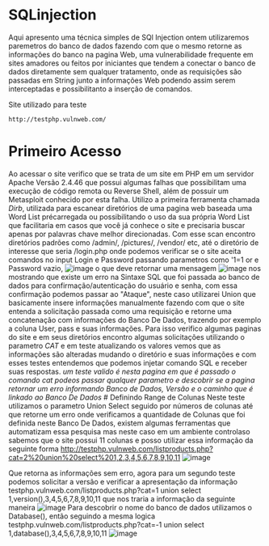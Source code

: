 # SQLinjection

Aqui apresento uma técnica simples de SQl Injection ontem utilizaremos paremetros do banco de dados fazendo com que o mesmo retorne as informações do banco na pagina Web, uma vulnerabilidade frequente em sites amadores ou feitos por iniciantes que tendem a conectar o banco de dados diretamente sem qualquer tratamento, onde as requisições são passadas em String junto a informações Web podendo assim serem interceptadas e possibilitanto a inserção de comandos.

Site utilizado para teste <br>

    http://testphp.vulnweb.com/

  # Primeiro Acesso
  Ao acessar o site verifico que se trata de um site em PHP em um servidor Apache Versão 2.4.46 que possui algumas falhas que possibilitam uma execução de código remota ou Reverse Shell, além de possuir um Metasploit conhecido por esta falha.
  Utilizo a primeira ferramenta chamada *Dirb*, utilizada para escanear diretórios de uma pagina web baseada uma Word List précarregada ou possibilitando o uso da sua própria Word List que facilitaria em casos que você já conhece o site e precisaria buscar apenas por palavras chave melhor direcionadas.
  Com esse scan encontro diretórios padrões como /admin/, /pictures/, /vendor/ etc, até o diretório de interesse que seria /login.php onde podemos verificar se o site aceita comandos no input Login e Password passando parametros como '1=1 or e Password vazio,
  ![image](https://github.com/user-attachments/assets/a3d6e2d0-550e-42c8-b9d7-1e0119144e94)
o que deve retornar uma mensagem 
![image](https://github.com/user-attachments/assets/54c91df2-4f9e-4e03-a86b-22112507b859)
nos mostrando que existe um erro na Sintaxe SQL que foi passada ao banco de dados para confirmação/autenticação do usuário e senha, com essa confirmação podemos passar ao "Ataque", neste caso utilizarei Union que basicamente insere informações manualmente fazendo com que o site entenda a solicitação passada como uma requisição e retorne uma concatenação com informações do Banco De Dados, trazendo por exemplo a coluna User, pass e suas informações.
    Para isso verifico algumas paginas do site e em seus diretórios encontro algumas solicitações utilizando o parametro *CAT* e em teste atualizando os valores vemos que as informações são alteradas mudando o diretório e suas informações e com esses testes entendemos que podemos injetar comando SQL e receber suas respostas.
    *um teste valido é nesta pagina em que é passado o comando cat podeos passar qualquer parametro e descobrir se a pagina retornar um erro informando Banco de Dados, Versão e o caminho que é linkado ao Banco De Dados*
    # Definindo Range de Colunas
    Neste teste utilizamos o parametro Union Select seguido por números de colunas até que retorne um erro onde verificamos a quantidade de Colunas que foi definida neste Banco De Dados, existem algumas ferramentas que automatizam essa pesquisa mas neste caso em um ambiente controlaso sabemos que o site possui 11 colunas e posso utilizar essa informação da seguinte forma
    http://testphp.vulnweb.com/listproducts.php?cat=2%20union%20select%201,2,3,4,5,6,7,8,9,10,11
![image](https://github.com/user-attachments/assets/5a42ff5e-f573-4fda-abf1-cb31a4fd95d2)

Que retorna as informações sem erro, agora para um segundo teste podemos solicitar a versão e verificar a apresentação da informação 
    testphp.vulnweb.com/listproducts.php?cat=1 union select 1,version(),3,4,5,6,7,8,9,10,11
que nos traria a informação da seguinte maneira
![image](https://github.com/user-attachments/assets/7f501c8a-6a20-4771-862d-00567a65c4f9)
    Para descobrir o nome do banco de dados utilizamos o Database(), então seguindo a mesma logica
testphp.vulnweb.com/listproducts.php?cat=-1 union select 1,database(),3,4,5,6,7,8,9,10,11
![image](https://github.com/user-attachments/assets/0ef768a6-b53b-4d4d-8f58-ba100fdf5343)





